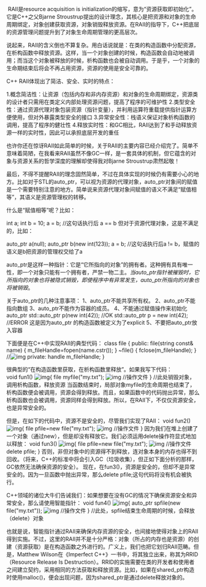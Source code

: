 ​	RAII是resource acquisition is initialization的缩写，意为“资源获取即初始化”。它是C++之父Bjarne Stroustrup提出的设计理念，其核心是把资源和对象的生命周期绑定，对象创建获取资源，对象销毁释放资源。在RAII的指导下，C++把底层的资源管理问题提升到了对象生命周期管理的更高层次。

​	说起来，RAII的含义倒也不算复杂。用白话说就是：在类的构造函数中分配资源，在析构函数中释放资源。这样，当一个对象创建的时候，构造函数会自动地被调用；而当这个对象被释放的时候，析构函数也会被自动调用。于是乎，一个对象的生命期结束后将会不再占用资源，资源的使用是安全可靠的。

C++ RAII体现出了简洁、安全、实时的特点：

1.概念简洁性：让资源（包括内存和非内存资源）和对象的生命周期绑定，资源类的设计者只需用在类定义内部处理资源问题，提高了程序的可维护性
2.类型安全性：通过资源代理对象包装资源（指针变量），并利用运算符重载提供指针运算方便使用，但对外暴露类型安全的接口
3.异常安全性：栈语义保证对象析构函数的调用，提高了程序的健壮性
4.释放实时性：和GC相比，RAII达到了和手动释放资源一样的实时性，因此可以承担底层开发的重任

也许你还在惊讶RAII如此简单的时候，关于RAII的主要内容已经介绍完了。简单不意味着简陋，在我看来RAII虽然不像GC一样，是一套具体的机制，但它蕴含的对象与资源关系的哲学深度的理解却使得我对Bjarne Stroustrup肃然起敬！

最后，不得不提醒RAII的理念固然简单，不过在具体实现的时候仍有需要小心的地方。比如对于STL的auto_ptr，可以视为资源的代理对象，auto_ptr对象间的赋值是一个需要特别注意的地方。简单说来资源代理对象间赋值的语义不满足“赋值相等”，其语义是资源管理权的转移。

什么是“赋值相等”呢？比如：

int a;  int b = 10;  a = b; //这句话执行后 a == b 但对于资源代理对象，这是不满足的，比如：

auto_ptr<int> a(null);  auto_ptr<int> b(new int(123));  a = b; //这句话执行后a != b，赋值的语义是b把资源的管理权交给了a 

auto_ptr是这样一种指针：它是“它所指向的对象”的拥有者。这种拥有具有唯一性，即一个对象只能有一个拥有者，严禁一物二主。*当auto_ptr指针被摧毁时，它所指向的对象也将被隐式销毁，即使程序中有异常发生，auto_ptr所指向的对象也将被销毁*。


关于auto_ptr的几种注意事项：
1、auto_ptr不能共享所有权。
2、auto_ptr不能指向数组
3、auto_ptr不能作为容器的成员。
4、不能通过赋值操作来初始化auto_ptr
std::auto_ptr<int> p(new int(42));     //OK
std::auto_ptr<int> p = new int(42);    //ERROR
这是因为auto_ptr 的构造函数被定义为了explicit
5、不要把auto_ptr放入容器

下面便是在C++中实现RAII的典型代码：
class file
{
public:
    file(string const& name) {
        m_fileHandle=fopen(name.cstr());
    }
    ~file() {
        fclose(m_fileHandle);
    }
    //![img](http://www.cppblog.com/Images/dot.gif)
private:
    handle m_fileHandle;
}

很典型的“在构造函数里获取，在析构函数里释放”。如果我写下代码：   
void fun1() ![img](http://www.cppblog.com/Images/dot.gif){
    file myfile("my.txt");
    ![img](http://www.cppblog.com/Images/dot.gif) //操作文件
} //此处销毁对象，调用析构函数，释放资源
当函数结束时，局部对象myfile的生命周期也结束了，析构函数便会被调用，资源会得到释放。而且，如果函数中的代码抛出异常，那么析构函数也会被调用，资源同样会得到释放。所以，在RAII下，不仅仅资源安全，也是异常安全的。

但是，在如下的代码中，资源不是安全的，尽管我们实现了RAII：
void fun2() ![img](http://www.cppblog.com/Images/dot.gif){
    file pfile=new file("my.txt");
    ![img](http://www.cppblog.com/Images/dot.gif) //操作文件
}
因为我们在堆上创建了一个对象（通过new），但是却没有释放它。我们必须运用delete操作符显式地加以释放：
void fun3() ![img](http://www.cppblog.com/Images/dot.gif){
    file pfile=new file("my.txt");
    ![img](http://www.cppblog.com/Images/dot.gif) //操作文件
        delete pfile;
}
否则，非但对象中的资源得不到释放，连对象本身的内存也得不到回收。（将来，C++的标准中将会引入GC（垃圾收集），但正如下面分析的那样，GC依然无法确保资源的安全）。
现在，在fun3()，资源是安全的，但却不是异常安全的。因为一旦函数中抛出异常，那么delete pfile;这句代码将没有机会被执行。

C++领域的诸位大牛们告诫我们：如果想要在没有GC的情况下确保资源安全和异常安全，那么请使用智能指针：
void fun4() ![img](http://www.cppblog.com/Images/dot.gif){
    auto_ptr<file> spfile(new file("my.txt"));
    ![img](http://www.cppblog.com/Images/dot.gif) //操作文件
} //此处，spfile结束生命周期的时候，会释放（delete）对象

​	也就是说，智能指针通过RAII来确保内存资源的安全，也间接地使得对象上的RAII得到实施。不过，这里的RAII并不是十分严格：对象（所占的内存也是资源）的创建（资源获取）是在构造函数之外进行的。广义上，我们也把它划归RAII范畴。但是，Matthew Wilson在《Imperfect C++》一书中，将其独立出来，称其为RRID（Resource Release Is Destruction）。RRID的实施需要在类的开发者和使用者之间建立契约，采用相同的方法获取和释放资源。比如，如果在shared_ptr构造时使用malloc()，便会出现问题，因为shared_ptr是通过delete释放对象的。  